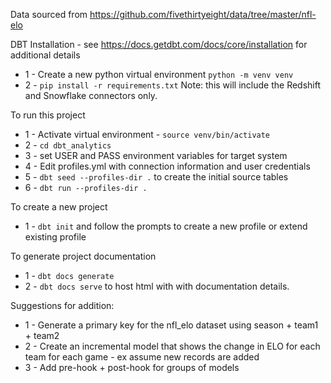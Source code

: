 Data sourced from https://github.com/fivethirtyeight/data/tree/master/nfl-elo

DBT Installation - see https://docs.getdbt.com/docs/core/installation for additional details

* 1 - Create a new python virtual environment `python -m venv venv`
* 2 - `pip install -r requirements.txt` Note: this will include the Redshift and Snowflake connectors only.

To run this project

* 1 - Activate virtual environment - `source venv/bin/activate`
* 2 - `cd dbt_analytics`
* 3 - set USER and PASS environment variables for target system
* 4 - Edit profiles.yml with connection information and user credentials
* 5 - `dbt seed --profiles-dir .` to create the initial source tables
* 6 - `dbt run --profiles-dir .`

To create a new project
* 1 - `dbt init` and follow the prompts to create a new profile or extend existing profile

To generate project documentation
* 1 - `dbt docs generate`
* 2 - `dbt docs serve` to host html with with documentation details.

Suggestions for addition:
* 1 - Generate a primary key for the nfl_elo dataset using season + team1 + team2
* 2 - Create an incremental model that shows the change in ELO for each team for each game - ex assume new records are added
* 3 - Add pre-hook + post-hook for groups of models